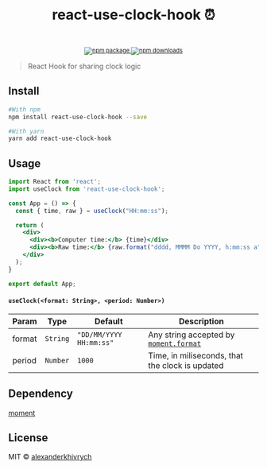 <div align="center">
  <h1>
    <br/>
    react-use-clock-hook ⏰
    <br />
  </h1>
    <sup>
    <br />
    <br />
    <a href="https://www.npmjs.com/package/react-use-clock-hook">
      <img src="https://img.shields.io/npm/v/react-use-clock-hook.svg" alt="npm package" />
    </a>
    <a href="https://www.npmjs.com/package/react-use-clock-hook">
      <img src="https://img.shields.io/npm/dm/react-use-clock-hook.svg" alt="npm downloads" />
    </a>
  </sup>
</div>

> React Hook for sharing clock logic

## Install

```bash
#With npm
npm install react-use-clock-hook --save 
```

```bash
#With yarn
yarn add react-use-clock-hook
```

## Usage

```jsx
import React from 'react';
import useClock from 'react-use-clock-hook';

const App = () => {
  const { time, raw } = useClock("HH:mm:ss");

  return (
    <div>
      <div><b>Computer time:</b> {time}</div>
      <div><b>Raw time:</b> {raw.format("dddd, MMMM Do YYYY, h:mm:ss a")}</div>
    </div>
  );
}

export default App;
```

#### `useClock(<format: String>, <period: Number>)`
Param | Type | Default | Description
--- | --- | --- | ---
format | `String` | `"DD/MM/YYYY HH:mm:ss"` | Any string accepted by [`moment.format`](https://momentjs.com/docs/#/displaying/format/)
period | `Number` | `1000` | Time, in miliseconds, that the clock is updated

## Dependency

[moment](https://github.com/moment/moment)

## License

MIT © [alexanderkhivrych](https://github.com/alexanderkhivrych)